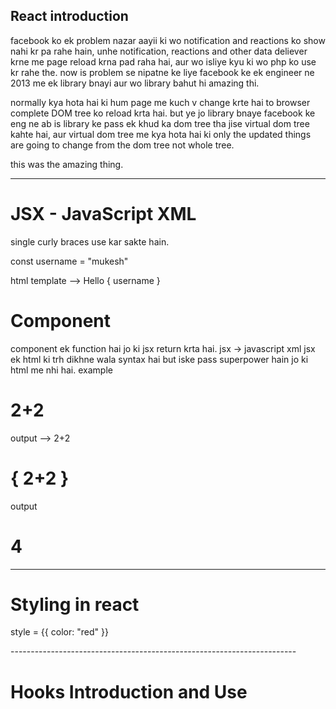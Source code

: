 React introduction 
---------------------
facebook ko ek problem nazar aayii ki wo notification and reactions ko show nahi kr pa rahe hain,
unhe notification, reactions and other data deliever krne me page reload krna pad raha hai, aur wo
isliye kyu ki wo php ko use kr rahe the.
now is problem se nipatne ke liye facebook ke ek engineer ne 2013 me ek library bnayi aur wo library bahut hi amazing thi.

normally kya hota hai ki hum page me kuch v change krte hai to browser complete DOM tree ko reload krta hai.
but ye jo library bnaye facebook ke eng ne ab is library ke pass ek khud ka dom tree tha jise 
virtual dom tree kahte hai, aur virtual dom tree me kya hota hai ki only the updated things 
are going to change from the dom tree not whole tree.

this was the amazing thing. 

-----------------------------------------------------------------------

# JSX  - JavaScript XML 
single curly braces use kar sakte hain.  

const username = "mukesh"

html template -->   Hello { username }

# Component

component ek function hai jo ki jsx return krta hai.
jsx -> javascript xml 
jsx ek html ki trh dikhne wala syntax hai but iske pass superpower hain
jo ki html me nhi hai.
example 

<h1>2+2</h1>
output --> 2+2 

<h1>{ 2+2 }</h1>
output <h1> 4 </h1>

-------------------------------------------------------------------------
# Styling in react
style = {{ color: "red" }}

<div className="main"></div>
-----------------------------------------------------------------------

# Hooks Introduction and Use 
